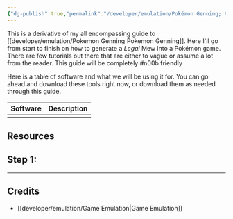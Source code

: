 ```yaml
---
{"dg-publish":true,"permalink":"/developer/emulation/Pokémon Genning; Create a Mew from start to finish/"}
---
```


This is a derivative of my all encompassing guide to [[developer/emulation/Pokemon Genning\|Pokemon Genning]]. Here I'll go from start to finish on how to generate a *Legal* Mew into a Pokémon game. There are few tutorials out there that are either to vague or assume a lot from the reader. This guide will be completely #n00b friendly

Here is a table of software and what we will be using it for. You can go ahead and download these tools right now, or download them as needed through this guide.

| Software | Description |
| -------- | ----------- |
|          |             |
## Resources

## Step 1: 

---
## Credits
- [[developer/emulation/Game Emulation\|Game Emulation]]